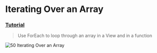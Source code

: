  # Iterating Over an Array
 ### [Tutorial](https://designcode.io/swiftui-handbook-iterating-over-an-array)
> Use ForEach to loop through an array in a View and in a function

![50  Iterating Over an Array](https://github.com/mrgsdev/DesignCode/assets/157994617/9dd8db9c-5fc1-4e36-b030-1cdc27b9eb18)
